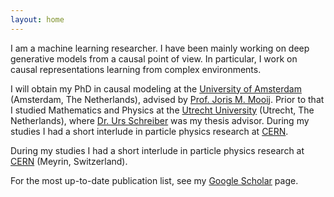 ```yaml
---
layout: home
---
```


I am a machine learning researcher. I have been mainly working on deep generative models from a causal point of view. In particular, I work on causal representations learning from complex environments.

I will obtain my PhD in causal modeling at the <a href="https://www.uva.nl">University of Amsterdam</a> (Amsterdam, The Netherlands), advised by <a href="https://staff.fnwi.uva.nl/j.m.mooij">Prof. Joris M. Mooij</a>. Prior to that I studied Mathematics and Physics at the <a href="https://www.uu.nl">Utrecht University</a> (Utrecht, The Netherlands), where [Dr. Urs Schreiber](https://ncatlab.org/nlab/show/Urs+Schreiber) was my thesis advisor. During my studies I had a short interlude in particle physics research at [CERN](https://home.cern/). 

During my studies I had a short interlude in particle physics research at [CERN](https://home.cern/) (Meyrin, Switzerland). 

For the most up-to-date publication list, see my [Google Scholar](https://scholar.google.nl/citations?user=UGhA4YgAAAAJ&hl=nl) page.
